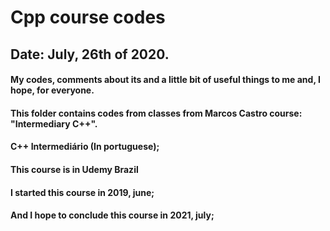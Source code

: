 # Cpp course codes
## Date: July, 26th of 2020.
#### My codes, comments about its and a little bit of useful things to me and, I hope, for everyone.
#### This folder contains codes from classes from Marcos Castro course: "Intermediary C++".
#### C++ Intermediário (In portuguese);
#### This course is in Udemy Brazil
#### I started this course in 2019, june;
#### And I hope to conclude this course in 2021, july;

